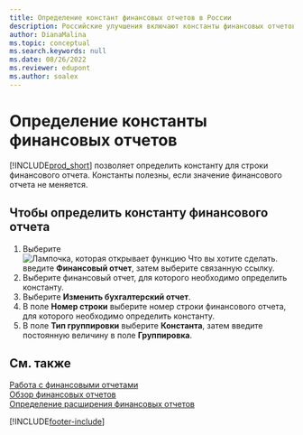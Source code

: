 ```yaml
---
title: Определение констант финансовых отчетов в России
description: Российские улучшения включают константы финансовых отчетов.
author: DianaMalina
ms.topic: conceptual
ms.search.keywords: null
ms.date: 08/26/2022
ms.reviewer: edupont
ms.author: soalex
---
```


# <a name="define-a-financial-report-constant" />Определение константы финансовых отчетов

[!INCLUDE[prod_short](../../includes/prod_short.md)] позволяет определить константу для строки финансового отчета. Константы полезны, если значение финансового отчета не меняется.

## <a name="to-define-a-financial-report-constant" />Чтобы определить константу финансового отчета

1. Выберите ![Лампочка, которая открывает функцию Что вы хотите сделать.](../../media/ui-search/search_small.png "Что вы хотите сделать") введите **Финансовый отчет**, затем выберите связанную ссылку.
2. Выберите финансовый отчет, для которого необходимо определить константу.
3. Выберите **Изменить бухгалтерский отчет**.
4. В поле **Номер строки** выберите номер строки финансового отчета, для которого необходимо определить константу.
5. В поле **Тип группировки** выберите **Константа**, затем введите постоянную величину в поле **Группировка**.

## <a name="see-also" />См. также

[Работа с финансовыми отчетами](How-to-Work-with-Account-Schedules.md)  
[Обзор финансовых отчетов](account-schedules-overview.md)  
[Определение расширения финансовых отчетов](How-to-Define-an-Account-Schedule-Extension.md)  

[!INCLUDE[footer-include](../../includes/footer-banner.md)]
